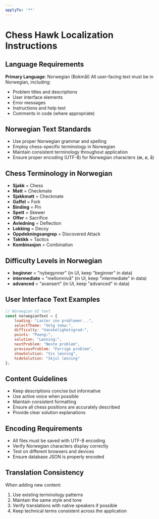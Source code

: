 ```yaml
---
applyTo: '**'
---
```


# Chess Hawk Localization Instructions

## Language Requirements
**Primary Language**: Norwegian (Bokmål)
All user-facing text must be in Norwegian, including:

- Problem titles and descriptions
- User interface elements
- Error messages
- Instructions and help text
- Comments in code (where appropriate)

## Norwegian Text Standards
- Use proper Norwegian grammar and spelling
- Employ chess-specific terminology in Norwegian
- Maintain consistent terminology throughout application
- Ensure proper encoding (UTF-8) for Norwegian characters (æ, ø, å)

## Chess Terminology in Norwegian
- **Sjakk** = Chess
- **Matt** = Checkmate
- **Sjakkmatt** = Checkmate
- **Gaffel** = Fork
- **Binding** = Pin
- **Spett** = Skewer
- **Offer** = Sacrifice
- **Avledning** = Deflection
- **Lokking** = Decoy
- **Oppdekningsangrep** = Discovered Attack
- **Taktikk** = Tactics
- **Kombinasjon** = Combination

## Difficulty Levels in Norwegian
- **beginner** = "nybegynner" (in UI, keep "beginner" in data)
- **intermediate** = "mellomnivå" (in UI, keep "intermediate" in data)
- **advanced** = "avansert" (in UI, keep "advanced" in data)

## User Interface Text Examples
```javascript
// Norwegian UI text
const norwegianText = {
    loading: "Laster inn problemer...",
    selectTheme: "Velg tema:",
    difficulty: "Vanskelighetsgrad:",
    points: "Poeng:",
    solution: "Løsning:",
    nextProblem: "Neste problem",
    previousProblem: "Forrige problem",
    showSolution: "Vis løsning",
    hideSolution: "Skjul løsning"
};
```

## Content Guidelines
- Keep descriptions concise but informative
- Use active voice when possible
- Maintain consistent formatting
- Ensure all chess positions are accurately described
- Provide clear solution explanations

## Encoding Requirements
- All files must be saved with UTF-8 encoding
- Verify Norwegian characters display correctly
- Test on different browsers and devices
- Ensure database JSON is properly encoded

## Translation Consistency
When adding new content:
1. Use existing terminology patterns
2. Maintain the same style and tone
3. Verify translations with native speakers if possible
4. Keep technical terms consistent across the application

